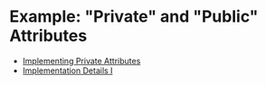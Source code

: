 # Example: "Private" and "Public" Attributes

- [Implementing Private Attributes](101-implementing-private-attributes.md)
- [Implementation Details I](102-implementation-details-I.md)